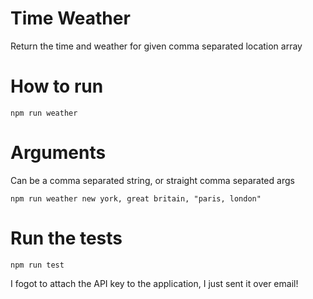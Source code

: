 # Time Weather
Return the time and weather for given comma separated location array

# How to run
```npm run weather```

# Arguments
Can be a comma separated string, or straight comma separated args

```npm run weather new york, great britain, "paris, london"```

# Run the tests
```npm run test```

I fogot to attach the API key to the application, I just sent it over email!
